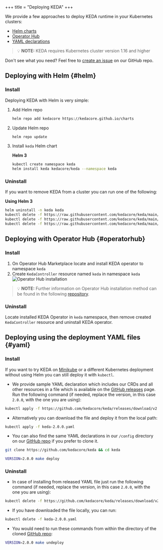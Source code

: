 +++
title = "Deploying KEDA"
+++

We provide a few approaches to deploy KEDA runtime in your Kubernetes clusters:

- [Helm charts](#helm)
- [Operator Hub](#operatorhub)
- [YAML declarations](#yaml)

> 💡 **NOTE:** KEDA requires Kubernetes cluster version 1.16 and higher

Don't see what you need? Feel free to [create an issue](https://github.com/kedacore/keda/issues/new) on our GitHub repo.

## Deploying with Helm {#helm}

### Install

Deploying KEDA with Helm is very simple:

1. Add Helm repo

    ```sh
    helm repo add kedacore https://kedacore.github.io/charts
    ```

2. Update Helm repo

    ```sh
    helm repo update
    ```

3. Install `keda` Helm chart

    **Helm 3**

    ```sh
    kubectl create namespace keda
    helm install keda kedacore/keda --namespace keda
    ```

### Uninstall

If you want to remove KEDA from a cluster you can run one of the following:

**Using Helm 3**

```sh
helm uninstall -n keda keda
kubectl delete -f https://raw.githubusercontent.com/kedacore/keda/main/config/crd/bases/keda.sh_scaledobjects.yaml
kubectl delete -f https://raw.githubusercontent.com/kedacore/keda/main/config/crd/bases/keda.sh_scaledjobs.yaml
kubectl delete -f https://raw.githubusercontent.com/kedacore/keda/main/config/crd/bases/keda.sh_triggerauthentications.yaml
```

## Deploying with Operator Hub {#operatorhub}

### Install

1. On Operator Hub Marketplace locate and install KEDA operator to namespace `keda`
2. Create `KedaController` resource named `keda` in namespace `keda`
![Operator Hub installation](https://raw.githubusercontent.com/kedacore/keda-olm-operator/master/images/keda-olm-install.gif)
> 💡 **NOTE:** Further information on Operator Hub installation method can be found in the following [repository](https://github.com/kedacore/keda-olm-operator).

### Uninstall

Locate installed KEDA Operator in `keda` namespace, then remove created `KedaController` resource and uninstall KEDA operator.

## Deploying using the deployment YAML files {#yaml}

### Install

If you want to try KEDA on [Minikube](https://minikube.sigs.k8s.io) or a different Kubernetes deployment without using Helm you can still deploy it with `kubectl`.

- We provide sample YAML declaration which includes our CRDs and all other resources in a file which is available on the [GitHub releases](https://github.com/kedacore/keda/releases) page.
Run the following command (if needed, replace the version, in this case `2.0.0`, with the one you are using):

```sh
kubectl apply -f https://github.com/kedacore/keda/releases/download/v2.0.0/keda-2.0.0.yaml
```

- Alternatively you can download the file and deploy it from the local path:
```sh
kubectl apply -f keda-2.0.0.yaml
```

- You can also find the same YAML declarations in our `/config` directory on our [GitHub repo](https://github.com/kedacore/keda) if you prefer to clone it.

```sh
git clone https://github.com/kedacore/keda && cd keda

VERSION=2.0.0 make deploy
```

### Uninstall

- In case of installing from released YAML file just run the following command (if needed, replace the version, in this case `2.0.0`, with the one you are using):

```sh
kubectl delete -f https://github.com/kedacore/keda/releases/download/v2.0.0/keda-2.0.0.yaml
```

- If you have downloaded the file locally, you can run:

```sh
kubectl delete -f keda-2.0.0.yaml
```

- You would need to run these commands from within the directory of the cloned [GitHub repo](https://github.com/kedacore/keda):

```sh
VERSION=2.0.0 make undeploy
```
